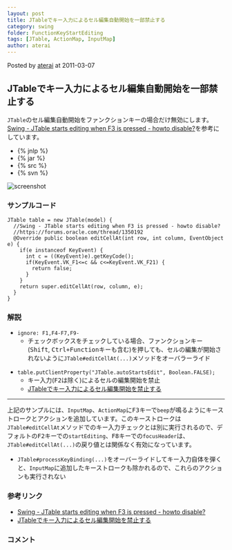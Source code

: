 ```yaml
---
layout: post
title: JTableでキー入力によるセル編集自動開始を一部禁止する
category: swing
folder: FunctionKeyStartEditing
tags: [JTable, ActionMap, InputMap]
author: aterai
---
```


Posted by [aterai](http://terai.xrea.jp/aterai.html) at 2011-03-07

## JTableでキー入力によるセル編集自動開始を一部禁止する
`JTable`のセル編集自動開始をファンクションキーの場合だけ無効にします。[Swing - JTable starts editing when F3 is pressed - howto disable?](https://forums.oracle.com/thread/1350192)を参考にしています。

- {% jnlp %}
- {% jar %}
- {% src %}
- {% svn %}

<!-- dummy comment line for breaking list -->

![screenshot](https://lh6.googleusercontent.com/_9Z4BYR88imo/TXR_CO_Z9UI/AAAAAAAAA3I/7_3ml86ybo8/s800/FunctionKeyStartEditing.png)

### サンプルコード
<pre class="prettyprint"><code>JTable table = new JTable(model) {
  //Swing - JTable starts editing when F3 is pressed - howto disable?
  //https://forums.oracle.com/thread/1350192
  @Override public boolean editCellAt(int row, int column, EventObject e) {
    if(e instanceof KeyEvent) {
      int c = ((KeyEvent)e).getKeyCode();
      if(KeyEvent.VK_F1&lt;=c &amp;&amp; c&lt;=KeyEvent.VK_F21) {
        return false;
      }
    }
    return super.editCellAt(row, column, e);
  }
}
</code></pre>

### 解説
- `ignore: F1,F4-F7,F9-`
    - チェックボックスをチェックしている場合、ファンクションキー(<kbd>Shift</kbd>, <kbd>Ctrl+Function</kbd>キーも含む)を押しても、セルの編集が開始されないように`JTable#editCellAt(...)`メソッドをオーバラーライド

<!-- dummy comment line for breaking list -->

- `table.putClientProperty("JTable.autoStartsEdit", Boolean.FALSE);`
    - キー入力(<kbd>F2</kbd>は除く)によるセルの編集開始を禁止
    - [JTableでキー入力によるセル編集開始を禁止する](http://terai.xrea.jp/Swing/PreventStartCellEditing.html)

<!-- dummy comment line for breaking list -->

- - - -
上記のサンプルには、`InputMap`、`ActionMap`に<kbd>F3</kbd>キーで`beep`が鳴るようにキーストロークとアクションを追加しています。このキーストロークは`JTable#editCellAt`メソッドでのキー入力チェックとは別に実行されるので、デフォルトの<kbd>F2</kbd>キーでの`startEditing`、<kbd>F8</kbd>キーでの`focusHeader`は、`JTable#editCellAt(...)`の戻り値とは関係なく有効になっています。

- `JTable#processKeyBinding(...)`をオーバーライドしてキー入力自体を弾くと、`InputMap`に追加したキーストロークも除かれるので、これらのアクションも実行されない

<!-- dummy comment line for breaking list -->

### 参考リンク
- [Swing - JTable starts editing when F3 is pressed - howto disable?](https://forums.oracle.com/thread/1350192)
- [JTableでキー入力によるセル編集開始を禁止する](http://terai.xrea.jp/Swing/PreventStartCellEditing.html)

<!-- dummy comment line for breaking list -->

### コメント
